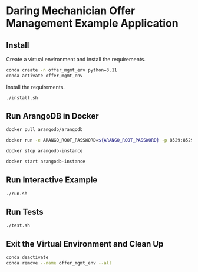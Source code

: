 # Daring Mechanician Offer Management Example Application

## Install

Create a virtual environment and install the requirements.

```bash
conda create -n offer_mgmt_env python=3.11
conda activate offer_mgmt_env
```

Install the requirements.

```bash
./install.sh
```


## Run ArangoDB in Docker

```bash
docker pull arangodb/arangodb
```

```bash
docker run -e ARANGO_ROOT_PASSWORD=${ARANGO_ROOT_PASSWORD} -p 8529:8529 -d --name arangodb-instance arangodb/arangodb
```

```bash
docker stop arangodb-instance
```

```bash
docker start arangodb-instance
```

## Run Interactive Example

```bash
./run.sh
```

## Run Tests
    
```bash
./test.sh
```

## Exit the Virtual Environment and Clean Up

```bash
conda deactivate
conda remove --name offer_mgmt_env --all
```